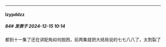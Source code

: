 ﻿
*****

####  lzypddzz  
##### 84#       发表于 2024-12-15 10:14

都到十一集了还在讲配角如何脱困，前两集就把大结局说的七七八八了，太割裂了

